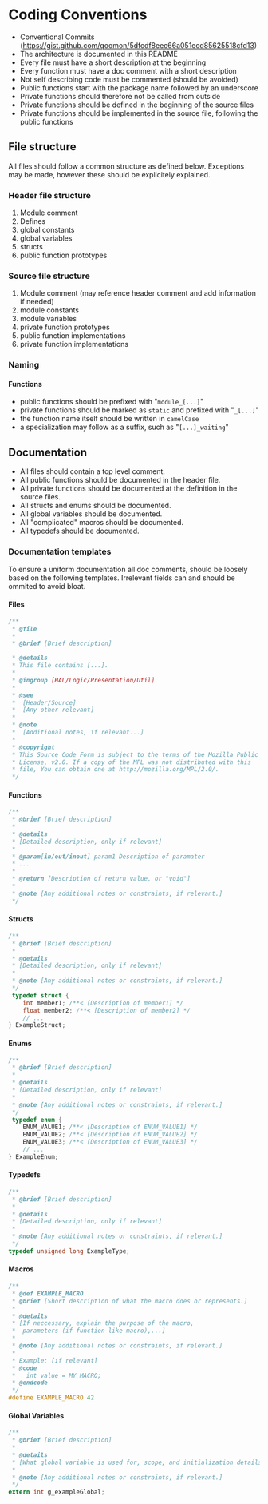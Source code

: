 # Coding Conventions

- Conventional Commits (<https://gist.github.com/qoomon/5dfcdf8eec66a051ecd85625518cfd13>)
- The architecture is documented in this README
- Every file must have a short description at the beginning
- Every function must have a doc comment with a short description
- Not self describing code must be commented (should be avoided)
- Public functions start with the package name followed by an underscore
- Private functions should therefore not be called from outside
- Private functions should be defined in the beginning of the source files
- Private functions should be implemented in the source file, following the public functions

## File structure

All files should follow a common structure as defined below. Exceptions may be made, however
these should be explicitely explained.

### Header file structure

1. Module comment
2. Defines
3. global constants
4. global variables
5. structs
6. public function prototypes

### Source file structure

1. Module comment (may reference header comment and add information if needed)
2. module constants
3. module variables
4. private function prototypes
5. public function implementations
6. private function implementations

### Naming

#### Functions

- public functions should be prefixed with "`module_[...]`"
- private functions should be marked as `static` and prefixed with "`_[...]`"
- the function name itself should be written in `camelCase`
- a specialization may follow as a suffix, such as "`[...]_waiting`"

## Documentation

- All files should contain a top level comment.
- All public functions should be documented in the header file.
- All private functions should be documented at the definition in the source files.
- All structs and enums should be documented.
- All global variables should be documented.
- All "complicated" macros should be documented.
- All typedefs should be documented.

### Documentation templates

To ensure a uniform documentation all doc comments, should be loosely based on the following
templates. Irrelevant fields can and should be ommited to avoid bloat.

#### Files

```c
/**
 * @file 
 *
 * @brief [Brief description]

 * @details
 * This file contains [...].
 *
 * @ingroup [HAL/Logic/Presentation/Util]
 *
 * @see 
 *  [Header/Source]
 *  [Any other relevant]
 *
 * @note
 *  [Additional notes, if relevant...]
 *
 * @copyright
 * This Source Code Form is subject to the terms of the Mozilla Public
 * License, v2.0. If a copy of the MPL was not distributed with this
 * file, You can obtain one at http://mozilla.org/MPL/2.0/.
 */
```

#### Functions

```c
/**
 * @brief [Brief description]
 *
 * @details 
 * [Detailed description, only if relevant]
 * 
 * @param[in/out/inout] param1 Description of paramater
 * ...
 *
 * @return [Description of return value, or "void"]
 *
 * @note [Any additional notes or constraints, if relevant.]
 */
```

#### Structs

```c
/**
 * @brief [Brief description]
 *
 * @details 
 * [Detailed description, only if relevant]
 *
 * @note [Any additional notes or constraints, if relevant.]
 */
 typedef struct {
    int member1; /**< [Description of member1] */
    float member2; /**< [Description of member2] */
    // ...
} ExampleStruct;
```

#### Enums

```c
/**
 * @brief [Brief description]
 *
 * @details 
 * [Detailed description, only if relevant]
 *
 * @note [Any additional notes or constraints, if relevant.]
 */
 typedef enum {
    ENUM_VALUE1; /**< [Description of ENUM_VALUE1] */
    ENUM_VALUE2; /**< [Description of ENUM_VALUE2] */
    ENUM_VALUE3; /**< [Description of ENUM_VALUE3] */
    // ...
} ExampleEnum;

```

#### Typedefs

```c
/**
 * @brief [Brief description]
 *
 * @details 
 * [Detailed description, only if relevant]
 *
 * @note [Any additional notes or constraints, if relevant.]
 */
typedef unsigned long ExampleType;
```

#### Macros

```c
/**
 * @def EXAMPLE_MACRO
 * @brief [Short description of what the macro does or represents.]
 *
 * @details
 * [If neccessary, explain the purpose of the macro, 
 *  parameters (if function-like macro),...]
 *
 * @note [Any additional notes or constraints, if relevant.]
 *
 * Example: [if relevant]
 * @code
 *   int value = MY_MACRO;
 * @endcode
 */
#define EXAMPLE_MACRO 42
```

#### Global Variables

```c
/**
 * @brief [Brief description]
 *
 * @details 
 * [What global variable is used for, scope, and initialization details.]
 *
 * @note [Any additional notes or constraints, if relevant.]
 */
extern int g_exampleGlobal;
```
